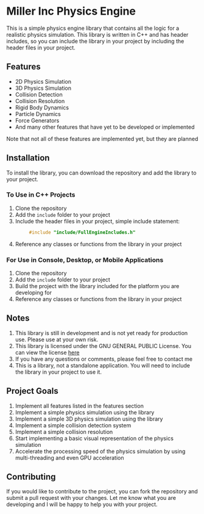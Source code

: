 # Miller Inc Physics Engine
This is a simple physics engine library that contains all the logic for 
a realistic physics simulation. This library is written in C++ and has 
header includes, so you can include the library in your project by 
including the header files in your project.

## Features
- 2D Physics Simulation
- 3D Physics Simulation
- Collision Detection
- Collision Resolution
- Rigid Body Dynamics
- Particle Dynamics
- Force Generators
- And many other features that have yet to be developed or implemented

Note that not all of these features are implemented yet, but they are planned

## Installation
To install the library, you can download the repository and add the library to your project.
### To Use in C++ Projects
1. Clone the repository
2. Add the `include` folder to your project
3. Include the header files in your project, simple include statement:
   ~~~ C++
        #include "include/FullEngineIncludes.h"
   ~~~
4. Reference any classes or functions from the library in your project

### For Use in Console, Desktop, or Mobile Applications
1. Clone the repository
2. Add the `include` folder to your project
3. Build the project with the library included for the platform you are developing for
4. Reference any classes or functions from the library in your project

## Notes
1. This library is still in development and is not yet ready for production use.
Please use at your own risk.
2. This library is licensed under the GNU GENERAL PUBLIC License. You can view the license [here]()
3. If you have any questions or comments, please feel free to contact me
4. This is a library, not a standalone application. You will need to include the library in your project to use it.


## Project Goals 
1. Implement all features listed in the features section
2. Implement a simple physics simulation using the library
3. Implement a simple 3D physics simulation using the library
4. Implement a simple collision detection system
5. Implement a simple collision resolution
6. Start implementing a basic visual representation of the physics simulation
7. Accelerate the processing speed of the physics simulation by using multi-threading and even GPU acceleration

## Contributing
If you would like to contribute to the project, you can fork the repository and submit a pull request with your changes.
Let me know what you are developing and I will be happy to help you with your project.